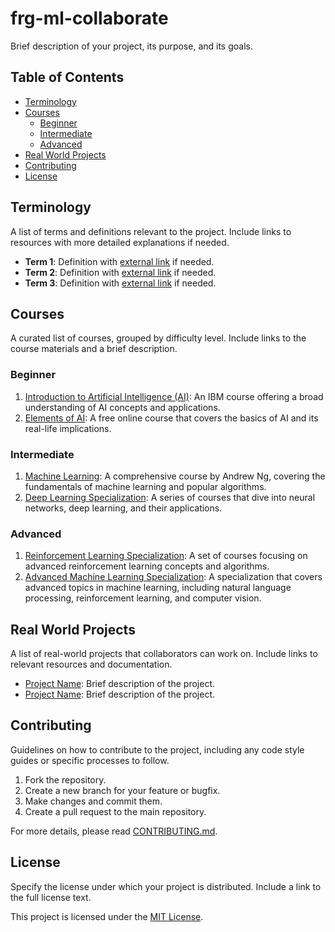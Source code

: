 # frg-ml-collaborate


Brief description of your project, its purpose, and its goals.

## Table of Contents

- [Terminology](#terminology)
- [Courses](#courses)
  - [Beginner](#beginner)
  - [Intermediate](#intermediate)
  - [Advanced](#advanced)
- [Real World Projects](#real-world-projects)
- [Contributing](#contributing)
- [License](#license)

## Terminology

A list of terms and definitions relevant to the project. Include links to resources with more detailed explanations if needed.

- **Term 1**: Definition with [external link](https://example.com) if needed.
- **Term 2**: Definition with [external link](https://example.com) if needed.
- **Term 3**: Definition with [external link](https://example.com) if needed.

## Courses

A curated list of courses, grouped by difficulty level. Include links to the course materials and a brief description.

### Beginner

1. [Introduction to Artificial Intelligence (AI)](https://www.coursera.org/learn/introduction-to-ai): An IBM course offering a broad understanding of AI concepts and applications.
2. [Elements of AI](https://www.elementsofai.com/): A free online course that covers the basics of AI and its real-life implications.

### Intermediate

1. [Machine Learning](https://www.coursera.org/learn/machine-learning): A comprehensive course by Andrew Ng, covering the fundamentals of machine learning and popular algorithms.
2. [Deep Learning Specialization](https://www.coursera.org/specializations/deep-learning): A series of courses that dive into neural networks, deep learning, and their applications.


### Advanced

1. [Reinforcement Learning Specialization](https://www.coursera.org/specializations/reinforcement-learning): A set of courses focusing on advanced reinforcement learning concepts and algorithms.
2. [Advanced Machine Learning Specialization](https://www.coursera.org/specializations/aml): A specialization that covers advanced topics in machine learning, including natural language processing, reinforcement learning, and computer vision.


## Real World Projects

A list of real-world projects that collaborators can work on. Include links to relevant resources and documentation.

- [Project Name](https://example.com): Brief description of the project.
- [Project Name](https://example.com): Brief description of the project.

## Contributing

Guidelines on how to contribute to the project, including any code style guides or specific processes to follow.

1. Fork the repository.
2. Create a new branch for your feature or bugfix.
3. Make changes and commit them.
4. Create a pull request to the main repository.

For more details, please read [CONTRIBUTING.md](./CONTRIBUTING.md).

## License

Specify the license under which your project is distributed. Include a link to the full license text.

This project is licensed under the [MIT License](./LICENSE).

